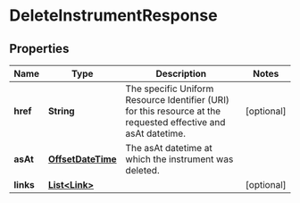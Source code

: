 

# DeleteInstrumentResponse

## Properties

Name | Type | Description | Notes
------------ | ------------- | ------------- | -------------
**href** | **String** | The specific Uniform Resource Identifier (URI) for this resource at the requested effective and asAt datetime. |  [optional]
**asAt** | [**OffsetDateTime**](OffsetDateTime.md) | The asAt datetime at which the instrument was deleted. | 
**links** | [**List&lt;Link&gt;**](Link.md) |  |  [optional]



